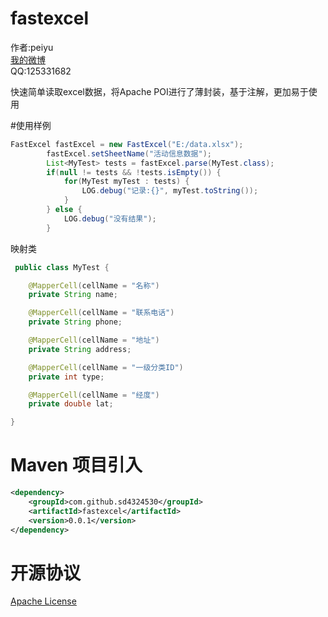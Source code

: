 fastexcel
=========

作者:peiyu<br>
[我的微博](http://weibo.com/1728407960)<br>
QQ:125331682<br>

快速简单读取excel数据，将Apache POI进行了薄封装，基于注解，更加易于使用<br>

#使用样例
```java
FastExcel fastExcel = new FastExcel("E:/data.xlsx");
        fastExcel.setSheetName("活动信息数据");
        List<MyTest> tests = fastExcel.parse(MyTest.class);
        if(null != tests && !tests.isEmpty()) {
            for(MyTest myTest : tests) {
                LOG.debug("记录:{}", myTest.toString());
            }
        } else {
            LOG.debug("没有结果");
        }
```

映射类

```java
 public class MyTest {

    @MapperCell(cellName = "名称")
    private String name;

    @MapperCell(cellName = "联系电话")
    private String phone;

    @MapperCell(cellName = "地址")
    private String address;

    @MapperCell(cellName = "一级分类ID")
    private int type;

    @MapperCell(cellName = "经度")
    private double lat;

}
```

Maven 项目引入
==========
```xml
<dependency>
    <groupId>com.github.sd4324530</groupId>
    <artifactId>fastexcel</artifactId>
    <version>0.0.1</version>
</dependency>
```

开源协议
==========
[Apache License](http://www.apache.org/licenses/LICENSE-2.0)
